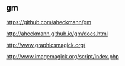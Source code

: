 ## gm

https://github.com/aheckmann/gm

http://aheckmann.github.io/gm/docs.html

http://www.graphicsmagick.org/

http://www.imagemagick.org/script/index.php